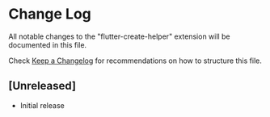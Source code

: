 # Change Log
All notable changes to the "flutter-create-helper" extension will be documented in this file.

Check [Keep a Changelog](http://keepachangelog.com/) for recommendations on how to structure this file.

## [Unreleased]
- Initial release